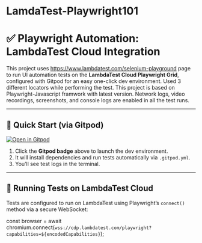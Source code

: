 # LamdaTest-Playwright101
# ✅ Playwright Automation: LambdaTest Cloud Integration

This project uses https://www.lambdatest.com/selenium-playground page to run UI automation tests on the **LambdaTest Cloud Playwright Grid**, configured with Gitpod for an easy one-click dev environment.
Used  3 different locators while performing the test.
This project is based on Playwright-Javascript framwork with latest version.
Network logs, video recordings, screenshots, and
console logs are enabled in all the test runs.

---

## 🚀 Quick Start (via Gitpod)

[![Open in Gitpod](https://gitpod.io/button/open-in-gitpod.svg)](https://gitpod.io/#https://github.com/lavishaGit/LamdaTest-Playwright101)

1. Click the **Gitpod badge** above to launch the dev environment.
2. It will install dependencies and run tests automatically via `.gitpod.yml`.
3. You’ll see test logs in the terminal.

---

## 🧪 Running Tests on LambdaTest Cloud

Tests are configured to run on LambdaTest using Playwright’s `connect()` method via a secure WebSocket:


const browser = await chromium.connect(`wss://cdp.lambdatest.com/playwright?capabilities=${encodedCapabilities}`);
